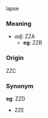lapse
### Meaning
+ _adj_: ZZA
    + __eg__: ZZB

### Origin

ZZC

### Synonym

__eg__: ZZD

+ ZZE


